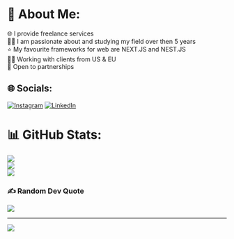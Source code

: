 # 💫 About Me:
🌐 I provide freelance services<br>🧑‍💻 I am passionate about and studying my field over then 5 years<br>⭐️ My favourite frameworks for web are NEXT.JS and NEST.JS<br>👨‍💻 Working with clients from US & EU<br>🤝 Open to partnerships


## 🌐 Socials:
[![Instagram](https://img.shields.io/badge/Instagram-%23E4405F.svg?logo=Instagram&logoColor=white)](https://instagram.com/dmytro_hopenko) [![LinkedIn](https://img.shields.io/badge/LinkedIn-%230077B5.svg?logo=linkedin&logoColor=white)](https://linkedin.com/in/dmytro-hopenko) 

# 📊 GitHub Stats:
![](https://github-readme-stats.vercel.app/api?username=DmytroHopenko&theme=outrun&hide_border=false&include_all_commits=false&count_private=false)<br/>
![](https://github-readme-streak-stats.herokuapp.com/?user=DmytroHopenko&theme=outrun&hide_border=false)<br/>
![](https://github-readme-stats.vercel.app/api/top-langs/?username=DmytroHopenko&theme=outrun&hide_border=false&include_all_commits=false&count_private=false&layout=compact)

### ✍️ Random Dev Quote
![](https://quotes-github-readme.vercel.app/api?type=horizontal&theme=radical)

---
[![](https://visitcount.itsvg.in/api?id=DmytroHopenko&icon=0&color=0)](https://visitcount.itsvg.in)

<!-- Proudly created with GPRM ( https://gprm.itsvg.in ) -->
